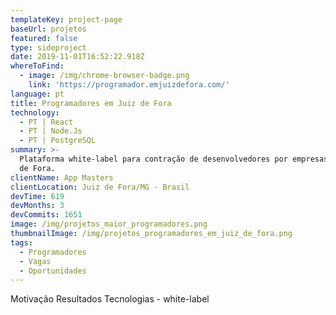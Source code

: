 ```yaml
---
templateKey: project-page
baseUrl: projetos
featured: false
type: sideproject
date: 2019-11-01T16:52:22.918Z
whereToFind:
  - image: /img/chrome-browser-badge.png
    link: 'https://programador.emjuizdefora.com/'
language: pt
title: Programadores em Juiz de Fora
technology:
  - PT | React
  - PT | Node.Js
  - PT | PostgreSQL
summary: >-
  Plataforma white-label para contração de desenvolvedores por empresas de Juiz
  de Fora.
clientName: App Masters
clientLocation: Juiz de Fora/MG - Brasil
devTime: 619
devMonths: 3
devCommits: 1651
image: /img/projetos_maior_programadores.png
thumbnailImage: /img/projetos_programadores_em_juiz_de_fora.png
tags:
  - Programadores
  - Vagas
  - Oportunidades
---
```

Motivação
Resultados
Tecnologias - white-label

